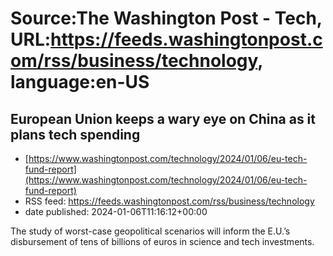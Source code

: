 # Source:The Washington Post - Tech, URL:https://feeds.washingtonpost.com/rss/business/technology, language:en-US

## European Union keeps a wary eye on China as it plans tech spending
 - [https://www.washingtonpost.com/technology/2024/01/06/eu-tech-fund-report](https://www.washingtonpost.com/technology/2024/01/06/eu-tech-fund-report)
 - RSS feed: https://feeds.washingtonpost.com/rss/business/technology
 - date published: 2024-01-06T11:16:12+00:00

The study of worst-case geopolitical scenarios will inform the E.U.’s disbursement of tens of billions of euros in science and tech investments.

